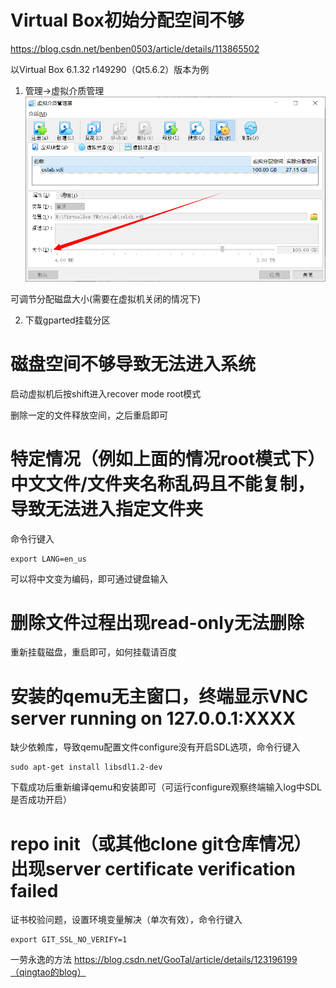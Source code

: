 # Virtual Box初始分配空间不够
https://blog.csdn.net/benben0503/article/details/113865502

以Virtual Box 6.1.32 r149290（Qt5.6.2）版本为例

1. 管理->虚拟介质管理![t](/images/x.xx-3.4/img1.png) 

可调节分配磁盘大小(需要在虚拟机关闭的情况下)

2. 下载gparted挂载分区

# 磁盘空间不够导致无法进入系统
启动虚拟机后按shift进入recover mode root模式

删除一定的文件释放空间，之后重启即可

# 特定情况（例如上面的情况root模式下）中文文件/文件夹名称乱码且不能复制，导致无法进入指定文件夹

命令行键入
```
export LANG=en_us
```

可以将中文变为编码，即可通过键盘输入

# 删除文件过程出现read-only无法删除

重新挂载磁盘，重启即可，如何挂载请百度

# 安装的qemu无主窗口，终端显示VNC server running on 127.0.0.1:XXXX

缺少依赖库，导致qemu配置文件configure没有开启SDL选项，命令行键入
```
sudo apt-get install libsdl1.2-dev
```

下载成功后重新编译qemu和安装即可（可运行configure观察终端输入log中SDL是否成功开启）

# repo init（或其他clone git仓库情况）出现server certificate verification failed

证书校验问题，设置环境变量解决（单次有效），命令行键入
```
export GIT_SSL_NO_VERIFY=1
```

一劳永逸的方法
https://blog.csdn.net/GooTal/article/details/123196199（qingtao的blog）

